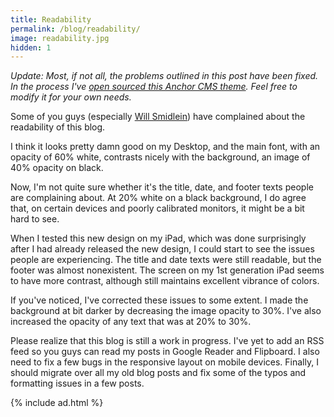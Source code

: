```yaml
---
title: Readability
permalink: /blog/readability/
image: readability.jpg
hidden: 1
---
```


*Update: Most, if not all, the problems outlined in this post have been fixed. In the process I've [open sourced this Anchor CMS theme](http://github.com/codeThatThinks/ianglen.me-Anchor-CMS-Theme). Feel free to modify it for your own needs.*

Some of you guys (especially [Will Smidlein](http://twitter.com/ws)) have complained about the readability of this blog.

I think it looks pretty damn good on my Desktop, and the main font, with an opacity of 60% white, contrasts nicely with the background, an image of 40% opacity on black.

Now, I'm not quite sure whether it's the title, date, and footer texts people are complaining about. At 20% white on a black background, I do agree that, on certain devices and poorly calibrated monitors, it might be a bit hard to see.

When I tested this new design on my iPad, which was done surprisingly after I had already released the new design, I could start to see the issues people are experiencing. The title and date texts were still readable, but the footer was almost nonexistent. The screen on my 1st generation iPad seems to have more contrast, although still maintains excellent vibrance of colors.

If you've noticed, I've corrected these issues to some extent. I made the background at bit darker by decreasing the image opacity to 30%. I've also increased the opacity of any text that was at 20% to 30%.

Please realize that this blog is still a work in progress. I've yet to add an RSS feed so you guys can read my posts in Google Reader and Flipboard. I also need to fix a few bugs in the responsive layout on mobile devices. Finally, I should migrate over all my old blog posts and fix some of the typos and formatting issues in a few posts.

{% include ad.html %}